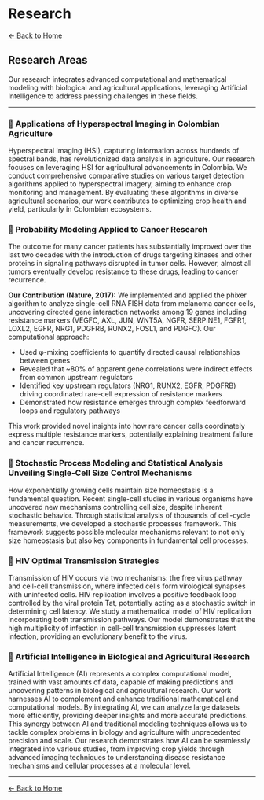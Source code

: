 # Research

[← Back to Home](/)

## Research Areas

Our research integrates advanced computational and mathematical modeling with biological and agricultural applications, leveraging Artificial Intelligence to address pressing challenges in these fields.

---

### 🌾 Applications of Hyperspectral Imaging in Colombian Agriculture

Hyperspectral Imaging (HSI), capturing information across hundreds of spectral bands, has revolutionized data analysis in agriculture. Our research focuses on leveraging HSI for agricultural advancements in Colombia. We conduct comprehensive comparative studies on various target detection algorithms applied to hyperspectral imagery, aiming to enhance crop monitoring and management. By evaluating these algorithms in diverse agricultural scenarios, our work contributes to optimizing crop health and yield, particularly in Colombian ecosystems.

### 🔬 Probability Modeling Applied to Cancer Research

The outcome for many cancer patients has substantially improved over the last two decades with the introduction of drugs targeting kinases and other proteins in signaling pathways disrupted in tumor cells. However, almost all tumors eventually develop resistance to these drugs, leading to cancer recurrence. 

**Our Contribution (Nature, 2017):** We implemented and applied the phixer algorithm to analyze single-cell RNA FISH data from melanoma cancer cells, uncovering directed gene interaction networks among 19 genes including resistance markers (VEGFC, AXL, JUN, WNT5A, NGFR, SERPINE1, FGFR1, LOXL2, EGFR, NRG1, PDGFRB, RUNX2, FOSL1, and PDGFC). Our computational approach:

- Used φ-mixing coefficients to quantify directed causal relationships between genes
- Revealed that ~80% of apparent gene correlations were indirect effects from common upstream regulators
- Identified key upstream regulators (NRG1, RUNX2, EGFR, PDGFRB) driving coordinated rare-cell expression of resistance markers
- Demonstrated how resistance emerges through complex feedforward loops and regulatory pathways

This work provided novel insights into how rare cancer cells coordinately express multiple resistance markers, potentially explaining treatment failure and cancer recurrence.

### 🧬 Stochastic Process Modeling and Statistical Analysis Unveiling Single-Cell Size Control Mechanisms

How exponentially growing cells maintain size homeostasis is a fundamental question. Recent single-cell studies in various organisms have uncovered new mechanisms controlling cell size, despite inherent stochastic behavior. Through statistical analysis of thousands of cell-cycle measurements, we developed a stochastic processes framework. This framework suggests possible molecular mechanisms relevant to not only size homeostasis but also key components in fundamental cell processes.

### 🦠 HIV Optimal Transmission Strategies

Transmission of HIV occurs via two mechanisms: the free virus pathway and cell-cell transmission, where infected cells form virological synapses with uninfected cells. HIV replication involves a positive feedback loop controlled by the viral protein Tat, potentially acting as a stochastic switch in determining cell latency. We study a mathematical model of HIV replication incorporating both transmission pathways. Our model demonstrates that the high multiplicity of infection in cell-cell transmission suppresses latent infection, providing an evolutionary benefit to the virus.

### 🤖 Artificial Intelligence in Biological and Agricultural Research

Artificial Intelligence (AI) represents a complex computational model, trained with vast amounts of data, capable of making predictions and uncovering patterns in biological and agricultural research. Our work harnesses AI to complement and enhance traditional mathematical and computational models. By integrating AI, we can analyze large datasets more efficiently, providing deeper insights and more accurate predictions. This synergy between AI and traditional modeling techniques allows us to tackle complex problems in biology and agriculture with unprecedented precision and scale. Our research demonstrates how AI can be seamlessly integrated into various studies, from improving crop yields through advanced imaging techniques to understanding disease resistance mechanisms and cellular processes at a molecular level.

---

[← Back to Home](/) 
